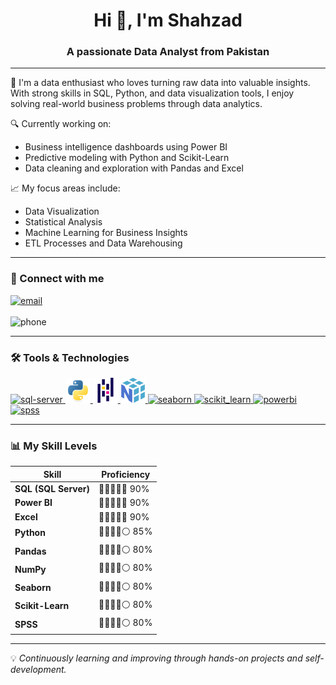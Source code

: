 <h1 align="center">Hi 👋, I'm Shahzad</h1>
<h3 align="center">A passionate Data Analyst from Pakistan</h3>

---

🎯 I'm a data enthusiast who loves turning raw data into valuable insights. With strong skills in SQL, Python, and data visualization tools, I enjoy solving real-world business problems through data analytics.

🔍 Currently working on:
- Business intelligence dashboards using Power BI
- Predictive modeling with Python and Scikit-Learn
- Data cleaning and exploration with Pandas and Excel

📈 My focus areas include:
- Data Visualization
- Statistical Analysis
- Machine Learning for Business Insights
- ETL Processes and Data Warehousing

---

<h3 align="left">📩 Connect with me</h3>
<p align="left">
  <a href="mailto:shahzadsajjad436@gmail.com">
    <img src="https://img.shields.io/badge/Gmail-shahzadsajjad436@gmail.com-D14836?style=for-the-badge&logo=gmail&logoColor=white" alt="email" />
  </a><br><br>
  <img src="https://img.shields.io/badge/Phone-%2B923079246622-blue?style=for-the-badge&logo=phone&logoColor=white" alt="phone" />
</p>

---

<h3 align="left">🛠️ Tools & Technologies</h3>
<p align="left">
  <a href="https://www.microsoft.com/en-us/sql-server" target="_blank" rel="noreferrer">
    <img src="https://www.svgrepo.com/show/303229/microsoft-sql-server-logo.svg" alt="sql-server" width="40" height="40"/>
  </a>
  <a href="https://www.python.org" target="_blank" rel="noreferrer">
    <img src="https://raw.githubusercontent.com/devicons/devicon/master/icons/python/python-original.svg" alt="python" width="40" height="40"/>
  </a>
  <a href="https://pandas.pydata.org/" target="_blank" rel="noreferrer">
    <img src="https://raw.githubusercontent.com/devicons/devicon/master/icons/pandas/pandas-original.svg" alt="pandas" width="40" height="40"/>
  </a>
  <a href="https://numpy.org/" target="_blank" rel="noreferrer">
    <img src="https://raw.githubusercontent.com/devicons/devicon/master/icons/numpy/numpy-original.svg" alt="numpy" width="40" height="40"/>
  </a>
  <a href="https://seaborn.pydata.org/" target="_blank" rel="noreferrer">
    <img src="https://seaborn.pydata.org/_images/logo-mark-lightbg.svg" alt="seaborn" width="40" height="40"/>
  </a>
  <a href="https://scikit-learn.org/" target="_blank" rel="noreferrer">
    <img src="https://upload.wikimedia.org/wikipedia/commons/0/05/Scikit_learn_logo_small.svg" alt="scikit_learn" width="40" height="40"/>
  </a>
  <a href="https://powerbi.microsoft.com/" target="_blank" rel="noreferrer">
    <img src="https://img.icons8.com/color/48/000000/power-bi.png" alt="powerbi" width="40" height="40"/>
  </a>
  <a href="https://www.ibm.com/products/spss-statistics" target="_blank" rel="noreferrer">
    <img src="https://img.icons8.com/ios-filled/50/1A1A1A/spss.png" alt="spss" width="40" height="40"/>
  </a>
</p>

---

<h3 align="left">📊 My Skill Levels</h3>

| Skill               | Proficiency |
|---------------------|-------------|
| **SQL (SQL Server)** | 🔵🔵🔵🔵🔵 90% |
| **Power BI**         | 🔵🔵🔵🔵🔵 90% |
| **Excel**            | 🔵🔵🔵🔵🔵 90% |
| **Python**           | 🔵🔵🔵🔵⚪ 85% |
| **Pandas**           | 🔵🔵🔵🔵⚪ 80% |
| **NumPy**            | 🔵🔵🔵🔵⚪ 80% |
| **Seaborn**          | 🔵🔵🔵🔵⚪ 80% |
| **Scikit-Learn**     | 🔵🔵🔵🔵⚪ 80% |
| **SPSS**             | 🔵🔵🔵🔵⚪ 80% |

---

💡 *Continuously learning and improving through hands-on projects and self-development.*
